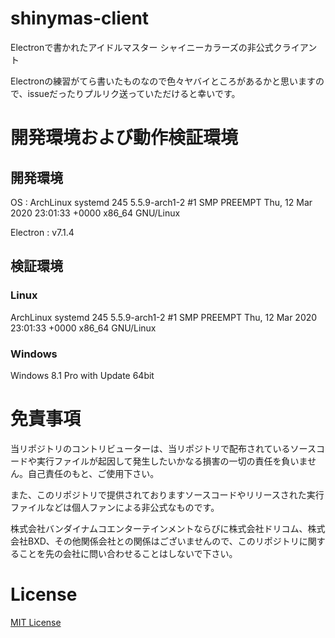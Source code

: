 # shinymas-client
Electronで書かれたアイドルマスター シャイニーカラーズの非公式クライアント

Electronの練習がてら書いたものなので色々ヤバイところがあるかと思いますので、issueだったりプルリク送っていただけると幸いです。

# 開発環境および動作検証環境
## 開発環境
OS : ArchLinux systemd 245 5.5.9-arch1-2 #1 SMP PREEMPT Thu, 12 Mar 2020 23:01:33 +0000 x86_64 GNU/Linux

Electron : v7.1.4

## 検証環境
### Linux
ArchLinux systemd 245 5.5.9-arch1-2 #1 SMP PREEMPT Thu, 12 Mar 2020 23:01:33 +0000 x86_64 GNU/Linux


### Windows
Windows 8.1 Pro with Update 64bit

# 免責事項
当リポジトリのコントリビューターは、当リポジトリで配布されているソースコードや実行ファイルが起因して発生したいかなる損害の一切の責任を負いません。自己責任のもと、ご使用下さい。

また、このリポジトリで提供されておりますソースコードやリリースされた実行ファイルなどは個人ファンによる非公式なものです。

株式会社バンダイナムコエンターテインメントならびに株式会社ドリコム、株式会社BXD、その他関係会社との関係はございませんので、このリポジトリに関することを先の会社に問い合わせることはしないで下さい。

# License
[MIT License](https://raw.githubusercontent.com/imas-ikka/shinymas-client/master/LICENSE)
